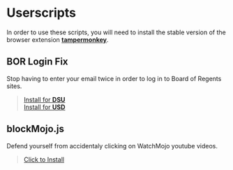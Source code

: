# Userscripts 
In order to use these scripts, you will need to install the stable version of the browser extension **[tampermonkey](https://www.tampermonkey.net/)**. 
## BOR Login Fix 
Stop having to enter your email twice in order to log in to Board of Regents sites. 
> [Install for **DSU**](https://github.com/d4rkr41n/userscripts/raw/master/BOR-login/borlogin-dsu.user.js)  
> [Install for **USD**](https://github.com/d4rkr41n/userscripts/raw/master/BOR-login/borlogin-usd.user.js)  
## blockMojo.js 
Defend yourself from accidentaly clicking on WatchMojo youtube videos. 
> [Click to Install](https://github.com/d4rkr41n/userscripts/raw/master/blockMojo.user.js)  
